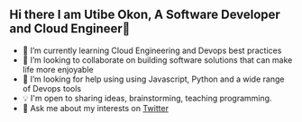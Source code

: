 ## Hi there I am Utibe Okon, A Software Developer and Cloud Engineer👋

- 🌱 I’m currently learning Cloud Engineering and Devops best practices
- 👯 I’m looking to collaborate on building software solutions that can make life more enjoyable
- 🤔 I’m looking for help using using Javascript, Python and a wide range of Devops tools
- 💡 I'm open to sharing ideas, brainstorming, teaching programming.
- 💬 Ask me about my interests on [Twitter](https://x.com/yutee_okon)
